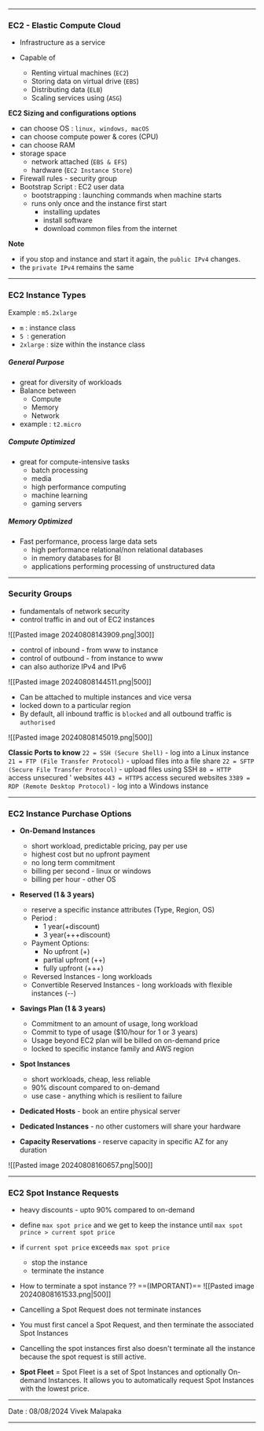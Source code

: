 - - - 
### **EC2 - Elastic Compute Cloud**

- Infrastructure as a service

- Capable of 
	- Renting virtual machines (`EC2`)
	- Storing data on virtual drive (`EBS`)
	- Distributing data (`ELB`)
	- Scaling services using (`ASG`)

**EC2 Sizing and configurations options**

- can choose OS : `linux, windows, macOS`
- can choose compute power & cores (CPU)
- can choose RAM
- storage space
	- network attached (`EBS & EFS`)
	- hardware (`EC2 Instance Store`)
- Firewall rules - security group
- Bootstrap Script : EC2 user data
	- bootstrapping : launching commands when machine starts
	- runs only once and the instance first start 
		- installing updates
		- install software 
		- download common files from the internet

**Note**
- if you stop and instance and start it again, the `public IPv4` changes.
- the `private IPv4` remains the same 

--- 

### **EC2 Instance Types**

Example : `m5.2xlarge`
- `m` : instance class
- `5 `: generation
- `2xlarge` : size within the instance class

##### **General Purpose**
- great for diversity of workloads
- Balance between 
	- Compute
	- Memory
	- Network
- example : `t2.micro`

##### **Compute Optimized**
- great for compute-intensive tasks 
	- batch processing
	- media 
	- high performance computing
	- machine learning 
	- gaming servers

##### **Memory Optimized**
- Fast performance, process large data sets 
	- high performance relational/non relational databases
	- in memory databases for BI
	- applications performing processing of unstructured data

---

### **Security Groups**

- fundamentals of network security 
- control traffic in and out of EC2 instances 

![[Pasted image 20240808143909.png|300]]
- control of inbound - from www to instance
- control of outbound - from instance to www
- can also authorize IPv4 and IPv6 

![[Pasted image 20240808144511.png|500]]

- Can be attached to multiple instances and vice versa 
- locked down to a particular region 
- By default, all inbound traffic is `blocked` and all outbound traffic is `authorised`

![[Pasted image 20240808145019.png|500]]

**Classic Ports to know** 
	`22 = SSH (Secure Shell)` - log into a Linux instance
	`21 = FTP (File Transfer Protocol)` - upload files into a file share
	`22 = SFTP (Secure File Transfer Protocol)` - upload files using SSH
	`80 = HTTP` access unsecured ' websites
	`443 = HTTPS` access secured websites
	`3389 = RDP (Remote Desktop Protocol)` - log into a Windows instance

--- 
### **EC2 Instance Purchase Options**

- **On-Demand Instances**
	- short workload, predictable pricing, pay per use
	- highest cost but no upfront payment 
	- no long term commitment 
	- billing per second - linux or windows 
	- billing per hour - other OS

- **Reserved (1 & 3 years)**
	- reserve a specific instance attributes (Type, Region, OS)
	- Period :
		- 1 year(+discount) 
		- 3 year(+++discount)
	- Payment Options: 
		- No upfront (+)
		- partial upfront (++)
		- fully upfront (+++)
	- Reversed Instances  - long workloads
	- Convertible Reserved Instances  - long workloads with flexible instances (--)

- **Savings Plan (1 & 3 years)**
	- Commitment to an amount of usage, long workload
	- Commit to type of usage ($10/hour for 1 or 3 years)
	- Usage beyond EC2 plan will be billed on on-demand price
	- locked to specific instance family and AWS region

- **Spot Instances** 
	- short workloads, cheap, less reliable 
	- 90% discount compared to on-demand
	- use case - anything which is resilient to failure 

- **Dedicated Hosts** - book an entire physical server

- **Dedicated Instances** - no other customers will share your hardware

- **Capacity Reservations** - reserve capacity in specific AZ for any duration

![[Pasted image 20240808160657.png|500]]

--- 
### **EC2 Spot Instance Requests**

- heavy discounts  - upto 90% compared to on-demand 

- define `max spot price` and we get to keep the instance until `max spot prince > current spot price`

- if `current spot price` exceeds `max spot price`
	- stop the instance
	- terminate the instance 


- How to terminate a spot instance ?? ==(IMPORTANT)==
![[Pasted image 20240808161533.png|500]]

- Cancelling a Spot Request does not terminate instances 
- You must first cancel a Spot Request, and then terminate the associated Spot Instances 
- Cancelling the spot instances first also doesn't terminate all the instance because the spot request is still active. 

- **Spot Fleet** = Spot Fleet is a set of Spot Instances and optionally On-demand Instances. It allows you to automatically request Spot Instances with the lowest price.

---

Date : 08/08/2024
Vivek Malapaka

---

